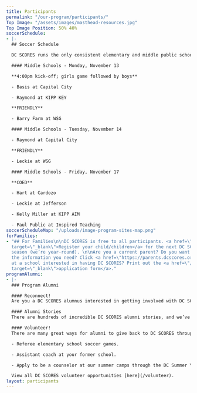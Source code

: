 ```yaml
---
title: Participants
permalink: "/our-program/participants/"
Top Image: "/assets/images/masthead-resources.jpg"
Top Image Position: 50% 40%
soccerSchedule:
- |-
  ## Soccer Schedule

  DC SCORES runs the only consistent elementary and middle public school soccer leagues for both boys and girls in the District of Columbia. Additionally, beginning in the fall of 2016, DC SCORES is running the DC SCORES City League, a District-wide recreation center soccer league run in partnership with the DC Department of Parks and Recreation. <a href="https://www.google.com/maps/d/u/0/viewer?mid=1ArueGtkLKryfnhjFva-7hHSZlD8&ll=38.8939219214454%2C-77.01469049999997&z=12" target="_blank">MAP of SITES</a>

  #### Middle Schools - Monday, November 13

  **4:00pm kick-off; girls game followed by boys**

  - Basis at Capital City

  - Raymond at KIPP KEY

  **FRIENDLY**

  - Barry Farm at WSG

  #### Middle Schools - Tuesday, November 14

  - Raymond at Capital City

  **FRIENDLY**

  - Leckie at WSG

  #### Middle Schools - Friday, November 17

  **COED**

  - Hart at Cardozo

  - Leckie at Jefferson

  - Kelly Miller at KIPP AIM

  - Paul Public at Inspired Teaching
soccerScheduleMap: "/uploads/image-program-sites-map.png"
forFamilies:
- "## For Families\n\nDC SCORES is free to all participants. <a href=\"http://register.dcscores.org\"
  target=\"_blank\">Register your child/children</a> for the next DC SCORES programming
  season (we’re year-round). \n\nAre you a current parent? Do you want to get all
  the information you need? Click <a href=\"https://parents.dcscores.org/\" target=\"_blank\">HERE</a>\n\nWork
  at a school interested in having DC SCORES? Print out the <a href=\"/uploads/dc-scores-new-school-application-2017.pdf\"
  target=\"_blank\">application form</a>."
programAlumni:
- |-
  ### Program Alumni

  #### Reconnect!
  Are you a DC SCORES alumnus interested in getting involved with DC SCORES? It’s easy to do! Simply email <a href="mailto:alumni@dcscores.org" target="_blank">alumni@dcscores.org</a>. You can also connect on social media by following <a href="https://www.instagram.com/DCSalumni/" target="_blank">@DCSalumni</a> on Instagram and @dcscores on Snapchat.

  #### Alumni Stories
  There are hundreds of incredible DC SCORES alumni stories, and we’ve been lucky to document just a few of them on our [blog](/blog).

  #### Volunteer!
  There are many great ways for alumni to give back to DC SCORES through volunteering.

  - Referee elementary school soccer games.

  - Assistant coach at your former school.

  - Apply to be a counselor at our summer camps through the DC Summer Youth Employment Program (SYEP).

  View all DC SCORES volunteer opportunities [here](/volunteer).
layout: participants
---
```


